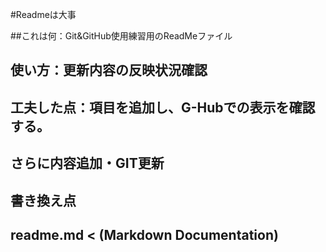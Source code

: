 #Readmeは大事

##これは何：Git&GitHub使用練習用のReadMeファイル

## 使い方：更新内容の反映状況確認

## 工夫した点：項目を追加し、G-Hubでの表示を確認する。
## さらに内容追加・GIT更新

## 書き換え点

## readme.md < (Markdown Documentation)